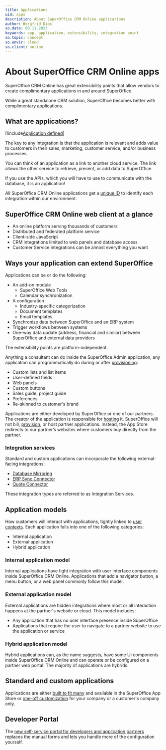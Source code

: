 ```yaml
---
title: Applications
uid: apps
description: About SuperOffice CRM Online applications
author: Bergfrid Dias
so.date: 09.11.2023
keywords: app, application, extensibility, integration point
so.topic: concept
so.envir: cloud
so.client: online
---
```


# About SuperOffice CRM Online apps

SuperOffice CRM Online has great extensibility points that allow vendors to create complimentary applications in and around SuperOffice.

While a great standalone CRM solution, SuperOffice becomes better with complimentary applications.

## What are applications?

[!include[Application defined](includes/def-app.md)]

The key to any integration is that the application is relevant and adds value to customers in their sales, marketing, customer service, and/or business processes.

You can think of an application as a link to another cloud service. The link allows the other service to retrieve, present, or add data to SuperOffice.

If you use the APIs, which you will have to use to communicate with the database, it is an application!

All SuperOffice CRM Online applications get a [unique ID][1] to identify each integration within our environment.

## SuperOffice CRM Online web client at a glance

* An online platform serving thousands of customers
* Distributed and federated platform service
* Client-side JavaScript
* CRM integrations limited to web panels and database access
* Customer Service integrations can be almost everything you want

## Ways your application can extend SuperOffice

Applications can be or do the following:

* An add-on module
  * SuperOffice Web Tools
  * Calendar synchronization
* A configuration
  * Industry-specific categorization
  * Document templates
  * Email templates
* Synchronize data between SuperOffice and an ERP system
* Trigger workflows between systems
* One-way data update (address, financial and similar) between SuperOffice and external data providers

The extensibility points are platform-independent.

Anything a consultant can do inside the SuperOffice Admin application, any application can programmatically do during or after [provisioning][3]:

* Custom lists and list items
* User-defined fields
* Web panels
* Custom buttons
* Sales guide, project guide
* Preferences
* Re-skinned to customer's brand

Applications are either developed by SuperOffice or one of our partners. The creator of the application is responsible for [hosting][2] it. SuperOffice will not bill, [provision][3], or host partner applications. Instead, the App Store redirects to our partner’s websites where customers buy directly from the partner.

### Integration services

Standard and custom applications can incorporate the following external-facing integrations:

* [Database Mirroring][6]
* [ERP Sync Connector][7]
* [Quote Connector][8]

These integration types are referred to as Integration Services.

## Application models

How customers will interact with applications, tightly linked to [user contexts][9]. Each application falls into one of the following categories:

* Internal application
* External application
* Hybrid application

### Internal application model

Internal applications have tight integration with user interface components inside SuperOffice CRM Online. Applications that add a navigator button, a menu button, or a web panel commonly follow this model.

### External application model

External applications are hidden integrations where most or all interaction happens at the partner's website or cloud. This model includes:

* Any application that has no user interface presence inside SuperOffice
* Applications that require the user to navigate to a partner website to use the application or service

### Hybrid application model

Hybrid applications can, as the name suggests, have some UI components inside SuperOffice CRM Online and can operate or be configured on a partner web portal. The majority of applications are hybrids.

## Standard and custom applications

Applications are either [built to fit many][4] and available in the SuperOffice App Store or [one-off customization][5] for your company or a customer's company only.

## Developer Portal

The [new self-service portal for developers and application partners][10] replaces the manual forms and lets you handle more of the configuration yourself.

<!-- Referenced links -->
[1]: getting-started/index.md#client-id
[2]: getting-started/hosting.md
[9]: getting-started/user-contexts.md
[3]: provisioning/index.md
[4]: standard-app/index.md
[5]: custom-app/index.md
[6]: ../mirroring/overview.md
[7]: ../api/plugins/erp-connectors/index.md
[8]: ../api/plugins/quote-connectors/index.md
[10]: https://dev.superoffice.com/
